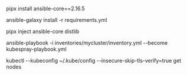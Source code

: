 pipx install ansible-core==2.16.5

ansible-galaxy install -r requirements.yml

pipx inject ansible-core distlib 

ansible-playbook -i inventories/mycluster/inventory.yml --become kubespray-playbook.yml

kubectl --kubeconfig ~/.kube/config --insecure-skip-tls-verify=true get nodes
